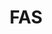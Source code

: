 ---
# This topic lives at
# https://digital.gov/topics/fas

slug: "fas"

# Topic Title
title: "FAS"

# description — keep it short and clear
summary: ""


# Weight
weight: 1

# For more information on managing topics,
# see https://github.com/GSA/digitalgov.gov/wiki
---